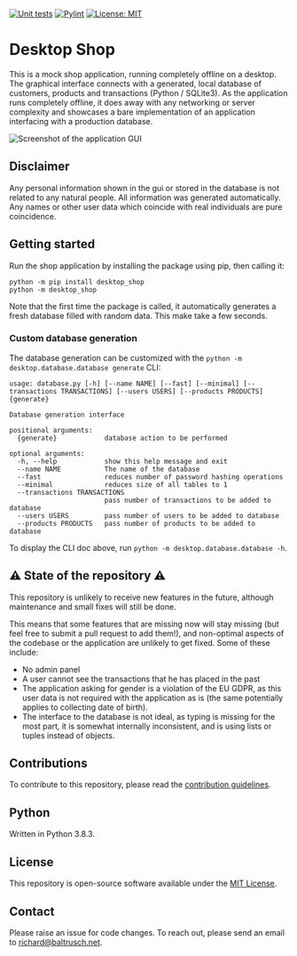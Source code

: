 [![Unit tests](https://github.com/rbaltrusch/desktop_shop/actions/workflows/pytest-unit-tests.yml/badge.svg)](https://github.com/rbaltrusch/desktop_shop/actions/workflows/pytest-unit-tests.yml)
[![Pylint](https://github.com/rbaltrusch/desktop_shop/actions/workflows/pylint.yml/badge.svg)](https://github.com/rbaltrusch/desktop_shop/actions/workflows/pylint.yml)
[![License: MIT](https://img.shields.io/badge/License-MIT-purple.svg)](https://opensource.org/licenses/MIT)

# Desktop Shop

This is a mock shop application, running completely offline on a desktop. The graphical interface connects with a generated, local database of customers, products and transactions (Python / SQLite3). As the application runs completely offline, it does away with any networking or server complexity and showcases a bare implementation of an application interfacing with a production database.

![Screenshot of the application GUI](https://github.com/rbaltrusch/desktop_shop/blob/master/desktop_shop/gui/media/gif.gif?raw=true "Screenshot of the application GUI")


## Disclaimer

Any personal information shown in the gui or stored in the database is not related to any natural people. All information was generated automatically. Any names or other user data which coincide with real individuals are pure coincidence.

## Getting started

Run the shop application by installing the package using pip, then calling it:

    python -m pip install desktop_shop
    python -m desktop_shop

Note that the first time the package is called, it automatically generates a fresh database filled with random data. This make take a few seconds.

### Custom database generation

The database generation can be customized with the `python -m desktop.database.database generate` CLI:

```
usage: database.py [-h] [--name NAME] [--fast] [--minimal] [--transactions TRANSACTIONS] [--users USERS] [--products PRODUCTS] {generate}

Database generation interface

positional arguments:
  {generate}            database action to be performed

optional arguments:
  -h, --help            show this help message and exit
  --name NAME           The name of the database
  --fast                reduces number of password hashing operations
  --minimal             reduces size of all tables to 1
  --transactions TRANSACTIONS
                        pass number of transactions to be added to database
  --users USERS         pass number of users to be added to database
  --products PRODUCTS   pass number of products to be added to database
```

To display the CLI doc above, run `python -m desktop.database.database -h`.

## ⚠️ State of the repository ⚠️

This repository is unlikely to receive new features in the future, although maintenance and small fixes will still be done.

This means that some features that are missing now will stay missing (but feel free to submit a pull request to add them!), and non-optimal aspects of the codebase or the application are unlikely to get fixed. Some of these include:
- No admin panel
- A user cannot see the transactions that he has placed in the past
- The application asking for gender is a violation of the EU GDPR, as this user data is not required with the application as is (the same potentially applies to collecting date of birth).
- The interface to the database is not ideal, as typing is missing for the most part, it is somewhat internally inconsistent, and is using lists or tuples instead of objects.

## Contributions

To contribute to this repository, please read the [contribution guidelines](https://github.com/rbaltrusch/desktop_shop/blob/master/CONTRIBUTING.md).

## Python

Written in Python 3.8.3.

## License

This repository is open-source software available under the [MIT License](https://github.com/rbaltrusch/desktop_shop/blob/master/LICENSE).

## Contact

Please raise an issue for code changes. To reach out, please send an email to richard@baltrusch.net.
